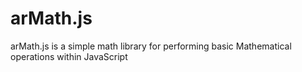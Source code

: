 # arMath.js
arMath.js is a simple math library for performing basic Mathematical operations within JavaScript
